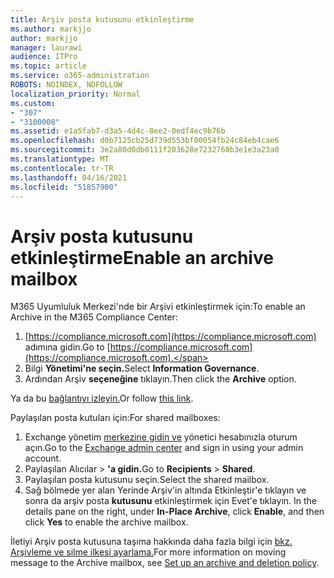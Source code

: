 ```yaml
---
title: Arşiv posta kutusunu etkinleştirme
ms.author: markjjo
author: markjjo
manager: laurawi
audience: ITPro
ms.topic: article
ms.service: o365-administration
ROBOTS: NOINDEX, NOFOLLOW
localization_priority: Normal
ms.custom:
- "307"
- "3100008"
ms.assetid: e1a5fab7-d3a5-4d4c-8ee2-0edf4ec9b76b
ms.openlocfilehash: d0b7125cb25d739d553bf00054fb24c84eb4cae6
ms.sourcegitcommit: 3e2a80d0db0111f203628e7232760b3e1e3a23a0
ms.translationtype: MT
ms.contentlocale: tr-TR
ms.lasthandoff: 04/16/2021
ms.locfileid: "51857900"
---
```

# <a name="enable-an-archive-mailbox"></a><span data-ttu-id="4c7bf-102">Arşiv posta kutusunu etkinleştirme</span><span class="sxs-lookup"><span data-stu-id="4c7bf-102">Enable an archive mailbox</span></span>

<span data-ttu-id="4c7bf-103">M365 Uyumluluk Merkezi'nde bir Arşivi etkinleştirmek için:</span><span class="sxs-lookup"><span data-stu-id="4c7bf-103">To enable an Archive in the M365 Compliance Center:</span></span>

1. <span data-ttu-id="4c7bf-104">[https://compliance.microsoft.com](https://compliance.microsoft.com) adımına gidin.</span><span class="sxs-lookup"><span data-stu-id="4c7bf-104">Go to [https://compliance.microsoft.com](https://compliance.microsoft.com).</span></span>
2. <span data-ttu-id="4c7bf-105">Bilgi **Yönetimi'ne seçin.**</span><span class="sxs-lookup"><span data-stu-id="4c7bf-105">Select **Information Governance**.</span></span>
3. <span data-ttu-id="4c7bf-106">Ardından Arşiv **seçeneğine** tıklayın.</span><span class="sxs-lookup"><span data-stu-id="4c7bf-106">Then click the **Archive** option.</span></span>

<span data-ttu-id="4c7bf-107">Ya da bu [bağlantıyı izleyin.](https://sip.compliance.microsoft.com/informationgovernance?viewid=archive)</span><span class="sxs-lookup"><span data-stu-id="4c7bf-107">Or follow [this link](https://sip.compliance.microsoft.com/informationgovernance?viewid=archive).</span></span>  

<span data-ttu-id="4c7bf-108">Paylaşılan posta kutuları için:</span><span class="sxs-lookup"><span data-stu-id="4c7bf-108">For shared mailboxes:</span></span>

1. <span data-ttu-id="4c7bf-109">Exchange yönetim [merkezine gidin ve](https://outlook.office365.com/ecp) yönetici hesabınızla oturum açın.</span><span class="sxs-lookup"><span data-stu-id="4c7bf-109">Go to the [Exchange admin center](https://outlook.office365.com/ecp) and sign in using your admin account.</span></span>
2. <span data-ttu-id="4c7bf-110">Paylaşılan Alıcılar  >  **'a gidin.**</span><span class="sxs-lookup"><span data-stu-id="4c7bf-110">Go to **Recipients** > **Shared**.</span></span>
3. <span data-ttu-id="4c7bf-111">Paylaşılan posta kutusunu seçin.</span><span class="sxs-lookup"><span data-stu-id="4c7bf-111">Select the shared mailbox.</span></span>
4. <span data-ttu-id="4c7bf-112">Sağ bölmede yer alan Yerinde Arşiv'in altında Etkinleştir'e tıklayın ve sonra da arşiv posta **kutusunu** etkinleştirmek için Evet'e tıklayın. </span><span class="sxs-lookup"><span data-stu-id="4c7bf-112">In the details pane on the right, under **In-Place Archive**, click **Enable**, and then click **Yes** to enable the archive mailbox.</span></span>

<span data-ttu-id="4c7bf-113">İletiyi Arşiv posta kutusuna taşıma hakkında daha fazla bilgi için [bkz. Arşivleme ve silme ilkesi ayarlama.](https://docs.microsoft.com//office365/securitycompliance/set-up-an-archive-and-deletion-policy-for-mailboxes)</span><span class="sxs-lookup"><span data-stu-id="4c7bf-113">For more information on moving message to the Archive mailbox, see [Set up an archive and deletion policy](https://docs.microsoft.com//office365/securitycompliance/set-up-an-archive-and-deletion-policy-for-mailboxes).</span></span>
